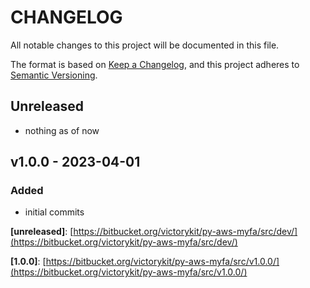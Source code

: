 # CHANGELOG

All notable changes to this project will be documented in this file.

The format is based on [Keep a Changelog](https://keepachangelog.com/en/1.0.0/),
and this project adheres to [Semantic Versioning](https://semver.org/spec/v2.0.0.html).

## Unreleased


* nothing as of now

## v1.0.0 - 2023-04-01

### Added


* initial commits

**[unreleased]**: [https://bitbucket.org/victorykit/py-aws-myfa/src/dev/](https://bitbucket.org/victorykit/py-aws-myfa/src/dev/)

**[1.0.0]**: [https://bitbucket.org/victorykit/py-aws-myfa/src/v1.0.0/](https://bitbucket.org/victorykit/py-aws-myfa/src/v1.0.0/)
